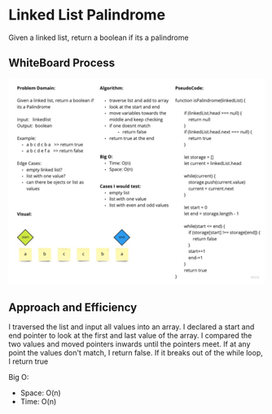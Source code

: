 # Linked List Palindrome

Given a linked list, return a boolean if its a palindrome

## WhiteBoard Process

![Palindrome](palindrome.jpg)

## Approach and Efficiency

I traversed the list and input all values into an array. I declared a start and end pointer to look at the first and last value of the array. I compared the two values and moved pointers inwards until the pointers meet. If at any point the values don't match, I return false. If it breaks out of the while loop, I return true

Big O:

- Space: O(n)
- Time: O(n)
